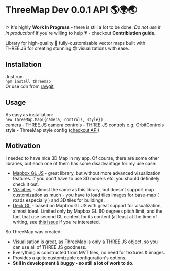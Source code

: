 
# ThreeMap Dev 0.0.1 API :earth_americas::earth_africa::earth_asia:

!> It's highly **Work In Progress** - there is still a lot to be done.
*Do not use it in production!*
If you're willing to help :heartpulse: - checkout **Contribiution guide**.

Library for high-quality :high_brightness: fully-customizable vector maps
built with THREE.JS for creating stunning :sunglasses: visualizations with ease.

## Installation

Just run: <br/>
`npm install threemap` <br/>
Or use cdn from [rawgit]()

## Usage

As easy as installation: <br/>
`new ThreeMap.Map({camera, controls, style})`<br/>
camera - THREE.JS camera
controls - THREE.JS controls e.g. OrbitControls
style - ThreeMap style config [(checkout API)](api-interfaces-interfaces.istyle)

## Motivation

I needed to have nice 3D Map in my app. Of course, there are some other libraries,
but each one of them has some disadvantage for my use case:
* [Mapbox GL JS](https://www.mapbox.com/mapbox-gl-js/api/) - great library,
but without more advanced visualization features. If you don't have to
use 3D models etc. you should definitely check it out.
* [Vizicities](https://github.com/UDST/vizicities) - almost the same as this library,
but doesn't support map customization as much - you have to load tiles images
for base-map ( roads especially ) and 3D tiles for buildings.
* [Deck GL](http://uber.github.io/deck.gl) - based on Mapbox GL JS with great
support for visualization, almost ideal. Limited only by Mapbox GL 60 degrees
pitch limit, and the fact that use second GL context for its content
(at least at the time of writing, see [this issue](https://github.com/mapbox/mapbox-gl-js/issues/6456)
if you're interested.

So ThreeMap was created:
* Visualisation is great, as ThreeMap is only a THREE.JS object, so you can use all of THREE.JS goodness.
* Everything is constructed from MVT tiles, no need for textures & images.
* Provides a quite customizable configuration's options.
* **Still in development & buggy - so still a lot of work to do.**
